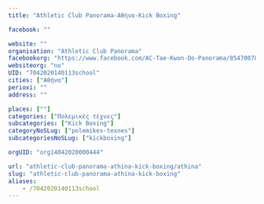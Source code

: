 ```yaml
---
title: "Athletic Club Panorama-Αθήνα-Kick Boxing"

facebook: ""

website: ""
organisation: "Athletic Club Panorama"
facebookorg: "https://www.facebook.com/AC-Tae-Kwon-Do-Panorama/854700784605933?sk=timeline"
websiteorg: "no"
UID: "7042020140113school"
cities: ["Αθήνα"]
perioxi: ""
address: ""

places: [""]
categories: ["Πολεμικές τέχνες"]
subcategories: ["Kick Boxing"]
categoryNoSLug: ["polemikes-texnes"]
subcategoriesNoSLug: ["kickboxing"]

orgUID: "org14042020000444"

url: "athletic-club-panorama-athina-kick-boxing/athina"
slug: "athletic-club-panorama-athina-kick-boxing"
aliases:
    - /7042020140113school
---
```





